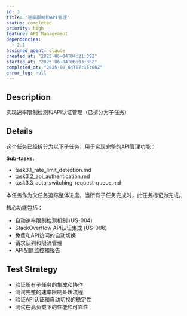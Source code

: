 ```yaml
---
id: 3
title: '速率限制和API管理'
status: completed
priority: high
feature: API Management
dependencies:
  - 2.1
assigned_agent: claude
created_at: "2025-06-04T04:21:39Z"
started_at: "2025-06-04T06:03:36Z"
completed_at: "2025-06-04T07:15:00Z"
error_log: null
---
```


## Description

实现速率限制检测和API认证管理（已拆分为子任务）

## Details

这个任务已经拆分为以下子任务，用于实现完整的API管理功能：

**Sub-tasks:**
- task3.1_rate_limit_detection.md
- task3.2_api_authentication.md
- task3.3_auto_switching_request_queue.md

本任务作为父任务追踪整体进度，当所有子任务完成时，此任务标记为完成。

核心功能包括：
- 自动速率限制检测机制 (US-004)
- StackOverflow API认证集成 (US-006)
- 免费和API访问的自动切换
- 请求队列和限流管理
- API配额监控和报告

## Test Strategy

- 验证所有子任务的集成和协作
- 测试完整的速率限制处理流程
- 验证API认证和自动切换的稳定性
- 测试在高负载下的性能和可靠性 